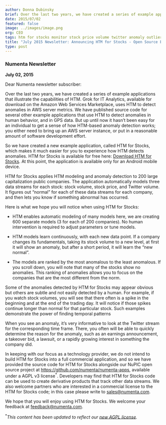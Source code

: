 ```yaml
---
author: Donna Dubinsky
brief: Over the last two years, we have created a series of example applications that illustrate the capabilities of HTM. Grok for IT Analytics, available for download on the Amazon Web Services Marketplace
date: 2015/07/02
featured: false
image: ../images/image.png
org: CEO
tags: htm for stocks monitor stock price volume twitter anomaly outlier detection numenta open source htm app application nupic
title: "July 2015 Newsletter: Announcing HTM for Stocks - Open Source Example HTM App"
type: post
---
```


### Numenta Newsletter

**July 02, 2015**

Dear Numenta newsletter subscriber:

Over the last two years, we have created a series of example applications that
illustrate the capabilities of HTM.  Grok for IT Analytics, available for
download on the Amazon Web Services Marketplace, uses HTM to detect anomalies in
AWS server metrics. We have published source code for several other example
applications that use HTM to detect anomalies in human behavior, and in GPS
data. But up until now it hasn’t been easy for an individual to get a sense of
how HTM-based anomaly detection works; you either need to bring up an AWS server
instance, or put in a reasonable amount of software development effort.

So we have created a new example application, called HTM for Stocks, which
makes it much easier for you to experience how HTM detects anomalies. HTM for
Stocks is available for free here:
[Download HTM for Stocks](/htm-for-stocks/#get). At this
point, the application is available only for an Android mobile device.

HTM for Stocks applies HTM modeling and anomaly detection to 200 large
capitalization public companies.  The application automatically models three
data streams for each stock:  stock volume, stock price, and Twitter volume.  It
figures out “normal” for each of these data streams for each company, and then
lets you know if something abnormal has occurred.  

Here is what we hope you will notice when using HTM for Stocks:

* HTM enables automatic modeling of many models here, we are creating 600
  separate models (3 for each of 200 companies).  No human intervention is
  required to adjust parameters or tune models.

* HTM models learn continuously, with each new data point.  If a company changes
  its fundamentals, taking its stock volume to a new level, at first it will
  show an anomaly, but after a short period, it will learn the “new normal”.

* The models are ranked by the most anomalous to the least anomalous.  If you
  scroll down, you will note that many of the stocks show no anomalies.  This
  ranking of anomalies allows you to focus on the companies that are the most
  different from the norm.

Some of the anomalies detected by HTM for Stocks may appear obvious but others
are subtle and not easily detected by a human.  For example, if you watch stock
volumes, you will see that there often is a spike in the beginning and at the
end of the trading day.  It will notice if those spikes continue longer than
normal for that particular stock.  Such examples demonstrate the power of
finding temporal patterns

When you see an anomaly, it’s very informative to look at the Twitter stream for
the corresponding time frame.  There, you often will be able to quickly
determine the reason for the anomaly, such as an earnings announcement, a
takeover bid, a lawsuit, or a rapidly growing interest in something the company
did.

In keeping with our focus as a technology provider, we do not intend to build
HTM for Stocks into a full commercial application, and so we have provided the
source code for HTM for Stocks alongside our NuPIC open source project at
https://github.com/numenta/numenta-apps, available under a AGPL v3
license<sup>\*</sup>. Developers may find that HTM for Stocks code can be used to
create derivative products that track other data streams.  We also welcome
partners who are interested in a commercial license to the HTM for Stocks code;
in this case please write to [sales@numenta.com](mailto:sales@numenta.com).

We hope that you will enjoy using HTM for Stocks.  We welcome your feedback at
[feedback@numenta.com](mailto:feedback@numenta.com).

<sup>\*</sup>*This content has been updated to reflect our
  [new AGPL license](http://numenta.org/blog/2015/08/17/licensing-update.html).*
